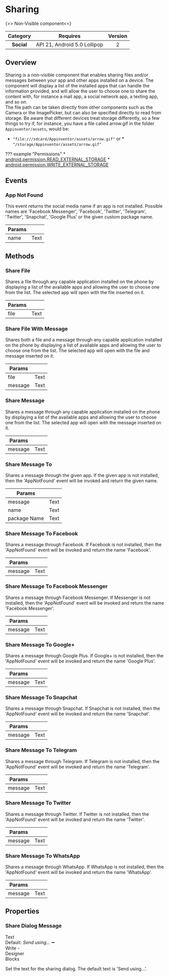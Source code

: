 # Sharing

{>> Non-Visible component<<}

| Category | Requires | Version |
|:--------:|:-------:|:--------:|
|**Social**|<span class="chip chip-any">API 21, Android 5.0 Lollipop</span>|<span class="chip chip-number">2</span>|

## Overview

Sharing is a non-visible component that enables sharing files and/or messages between your app and other apps installed on a device. The component will display a list of the installed apps that can handle the information provided, and will allow the user to choose one to share the content with, for instance a mail app, a social network app, a texting app, and so on.  
The file path can be taken directly from other components such as the Camera or the ImagePicker, but can also be specified directly to read from storage. Be aware that different devices treat storage differently, so a few things to try if, for instance, you have a file called arrow.gif in the folder `` Appinventor/assets ``, would be: 

*   `` "file:///sdcard/Appinventor/assets/arrow.gif" ``
 or *   `` "/storage/Appinventor/assets/arrow.gif" ``

??? example "Permissions"
    * [android.permission.READ_EXTERNAL_STORAGE](https://developer.android.com/reference/android/Manifest.permission.html#READ_EXTERNAL_STORAGE)
    * [android.permission.WRITE_EXTERNAL_STORAGE](https://developer.android.com/reference/android/Manifest.permission.html#WRITE_EXTERNAL_STORAGE)

## Events

### App Not Found

This event returns the social media name if an app is not installed. Possible names are 'Facebook Messenger', 'Facebook', 'Twitter', 'Telegram', 'Twitter', 'Snapchat', 'Google Plus' or the given custom package name.

<div class="block" ai2-block="event" not-rendered="true" value="%7B%22componentName%22:%20%22Sharing%22,%20%22name%22:%20%22App%20Not%20Found%22,%20%22param%22:%20%5B%22name%22%5D%7D"></div>

| Params | []() |
|--------|------|
|name|<span class="chip chip-text">Text</span>|

## Methods

### Share File

Shares a file through any capable application installed on the phone by displaying a list of the available apps and allowing the user to choose one from the list. The selected app will open with the file inserted on it.

<div class="block" ai2-block="method" not-rendered="true" value="%7B%22componentName%22:%20%22Sharing%22,%20%22name%22:%20%22Share%20File%22,%20%22output%22:%20false,%20%22param%22:%20%5B%22file%22%5D%7D"></div>

| Params | []() |
|--------|------|
|file|<span class="chip chip-text">Text</span>|

### Share File With Message

Shares both a file and a message through any capable application installed on the phone by displaying a list of available apps and allowing the user to choose one from the list. The selected app will open with the file and message inserted on it.

<div class="block" ai2-block="method" not-rendered="true" value="%7B%22componentName%22:%20%22Sharing%22,%20%22name%22:%20%22Share%20File%20With%20Message%22,%20%22output%22:%20false,%20%22param%22:%20%5B%22file%22,%20%22message%22%5D%7D"></div>

| Params | []() |
|--------|------|
|file|<span class="chip chip-text">Text</span>|
|message|<span class="chip chip-text">Text</span>|

### Share Message

Shares a message through any capable application installed on the phone by displaying a list of the available apps and allowing the user to choose one from the list. The selected app will open with the message inserted on it.

<div class="block" ai2-block="method" not-rendered="true" value="%7B%22componentName%22:%20%22Sharing%22,%20%22name%22:%20%22Share%20Message%22,%20%22output%22:%20false,%20%22param%22:%20%5B%22message%22%5D%7D"></div>

| Params | []() |
|--------|------|
|message|<span class="chip chip-text">Text</span>|

### Share Message To

Shares a message through the given app. If the given app is not installed, then the 'AppNotFound' event will be invoked and return the given name.

<div class="block" ai2-block="method" not-rendered="true" value="%7B%22componentName%22:%20%22Sharing%22,%20%22name%22:%20%22Share%20Message%20To%22,%20%22output%22:%20false,%20%22param%22:%20%5B%22message%22,%20%22name%22,%20%22package%20Name%22%5D%7D"></div>

| Params | []() |
|--------|------|
|message|<span class="chip chip-text">Text</span>|
|name|<span class="chip chip-text">Text</span>|
|package Name|<span class="chip chip-text">Text</span>|

### Share Message To Facebook

Shares a message through Facebook. If Facebook is not installed, then the 'AppNotFound' event will be invoked and return the name 'Facebook'.

<div class="block" ai2-block="method" not-rendered="true" value="%7B%22componentName%22:%20%22Sharing%22,%20%22name%22:%20%22Share%20Message%20To%20Facebook%22,%20%22output%22:%20false,%20%22param%22:%20%5B%22message%22%5D%7D"></div>

| Params | []() |
|--------|------|
|message|<span class="chip chip-text">Text</span>|

### Share Message To Facebook Messenger

Shares a message through Facebook Messenger. If Messenger is not installed, then the 'AppNotFound' event will be invoked and return the name 'Facebook Messenger'.

<div class="block" ai2-block="method" not-rendered="true" value="%7B%22componentName%22:%20%22Sharing%22,%20%22name%22:%20%22Share%20Message%20To%20Facebook%20Messenger%22,%20%22output%22:%20false,%20%22param%22:%20%5B%22message%22%5D%7D"></div>

| Params | []() |
|--------|------|
|message|<span class="chip chip-text">Text</span>|

### Share Message To Google+

Shares a message through Google Plus. If Google+ is not installed, then the 'AppNotFound' event will be invoked and return the name 'Google Plus'.

<div class="block" ai2-block="method" not-rendered="true" value="%7B%22componentName%22:%20%22Sharing%22,%20%22name%22:%20%22Share%20Message%20To%20Google+%22,%20%22output%22:%20false,%20%22param%22:%20%5B%22message%22%5D%7D"></div>

| Params | []() |
|--------|------|
|message|<span class="chip chip-text">Text</span>|

### Share Message To Snapchat

Shares a message through Snapchat. If Snapchat is not installed, then the 'AppNotFound' event will be invoked and return the name 'Snapchat'.

<div class="block" ai2-block="method" not-rendered="true" value="%7B%22componentName%22:%20%22Sharing%22,%20%22name%22:%20%22Share%20Message%20To%20Snapchat%22,%20%22output%22:%20false,%20%22param%22:%20%5B%22message%22%5D%7D"></div>

| Params | []() |
|--------|------|
|message|<span class="chip chip-text">Text</span>|

### Share Message To Telegram

Shares a message through Telegram. If Telegram is not installed, then the 'AppNotFound' event will be invoked and return the name 'Telegram'.

<div class="block" ai2-block="method" not-rendered="true" value="%7B%22componentName%22:%20%22Sharing%22,%20%22name%22:%20%22Share%20Message%20To%20Telegram%22,%20%22output%22:%20false,%20%22param%22:%20%5B%22message%22%5D%7D"></div>

| Params | []() |
|--------|------|
|message|<span class="chip chip-text">Text</span>|

### Share Message To Twitter

Shares a message through Twitter. If Twitter is not installed, then the 'AppNotFound' event will be invoked and return the name 'Twitter'.

<div class="block" ai2-block="method" not-rendered="true" value="%7B%22componentName%22:%20%22Sharing%22,%20%22name%22:%20%22Share%20Message%20To%20Twitter%22,%20%22output%22:%20false,%20%22param%22:%20%5B%22message%22%5D%7D"></div>

| Params | []() |
|--------|------|
|message|<span class="chip chip-text">Text</span>|

### Share Message To WhatsApp

Shares a message through WhatsApp. If WhatsApp is not installed, then the 'AppNotFound' event will be invoked and return the name 'WhatsApp'.

<div class="block" ai2-block="method" not-rendered="true" value="%7B%22componentName%22:%20%22Sharing%22,%20%22name%22:%20%22Share%20Message%20To%20WhatsApp%22,%20%22output%22:%20false,%20%22param%22:%20%5B%22message%22%5D%7D"></div>

| Params | []() |
|--------|------|
|message|<span class="chip chip-text">Text</span>|

## Properties

### Share Dialog Message

<span style="user-select: none; white-space:pre-wrap;"><span class="chip chip-text">Text</span> <span class="chip chip-text">Default: <i>Send using...</i></span> :heavy_minus_sign: <span class="chip chip-rw">Write</span>  - <span class="chip chip-bd">Designer</span> <span class="chip chip-bd">Blocks</span></span>

Set the text for the sharing dialog. The default text is 'Send using...'.

<div class="block" ai2-block="property" not-rendered="true" value="%7B%22componentName%22:%20%22Sharing%22,%20%22name%22:%20%22Share%20Dialog%20Message%22,%20%22getter%22:%20false%7D"></div>

